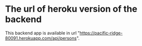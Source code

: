 # The url of heroku version of the backend

This backend app is available in url "https://pacific-ridge-80091.herokuapp.com/api/persons".

